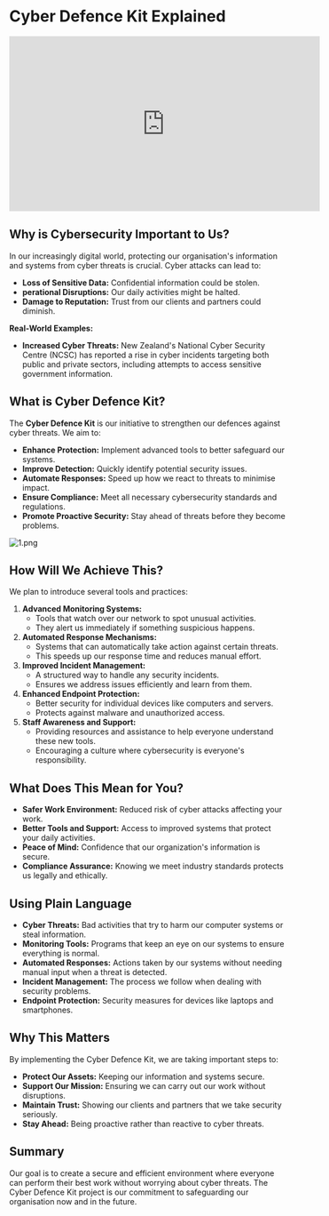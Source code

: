# **Cyber Defence Kit Explained**

<iframe width="560" height="315" src="https://www.youtube.com/embed/MvUKSUgyYLg?si=9zLzoxKZOZhw3Ucm" title="YouTube video player" frameborder="0" allow="accelerometer; autoplay; clipboard-write; encrypted-media; gyroscope; picture-in-picture; web-share" referrerpolicy="strict-origin-when-cross-origin" allowfullscreen></iframe>

## **Why is Cybersecurity Important to Us?**

In our increasingly digital world, protecting our organisation's information and systems from cyber threats is crucial. Cyber attacks can lead to:

- **Loss of Sensitive Data:** Confidential information could be stolen.
- **perational Disruptions:** Our daily activities might be halted.
- **Damage to Reputation:** Trust from our clients and partners could diminish.

**Real-World Examples:**

- **Increased Cyber Threats:** New Zealand's National Cyber Security Centre (NCSC) has reported a rise in cyber incidents targeting both public and private sectors, including attempts to access sensitive government information.

## **What is Cyber Defence Kit?**

The **Cyber Defence Kit** is our initiative to strengthen our defences against cyber threats. We aim to:

- **Enhance Protection:** Implement advanced tools to better safeguard our systems.
- **Improve Detection:** Quickly identify potential security issues.
- **Automate Responses:** Speed up how we react to threats to minimise impact.
- **Ensure Compliance:** Meet all necessary cybersecurity standards and regulations.
- **Promote Proactive Security:** Stay ahead of threats before they become problems.

![1.png](1.png)

## **How Will We Achieve This?**

We plan to introduce several tools and practices:

1. **Advanced Monitoring Systems:**
    - Tools that watch over our network to spot unusual activities.
    - They alert us immediately if something suspicious happens.
2. **Automated Response Mechanisms:**
    - Systems that can automatically take action against certain threats.
    - This speeds up our response time and reduces manual effort.
3. **Improved Incident Management:**
    - A structured way to handle any security incidents.
    - Ensures we address issues efficiently and learn from them.
4. **Enhanced Endpoint Protection:**
    - Better security for individual devices like computers and servers.
    - Protects against malware and unauthorized access.
5. **Staff Awareness and Support:**
    - Providing resources and assistance to help everyone understand these new tools.
    - Encouraging a culture where cybersecurity is everyone's responsibility.

## **What Does This Mean for You?**

- **Safer Work Environment:** Reduced risk of cyber attacks affecting your work.
- **Better Tools and Support:** Access to improved systems that protect your daily activities.
- **Peace of Mind:** Confidence that our organization's information is secure.
- **Compliance Assurance:** Knowing we meet industry standards protects us legally and ethically.

## **Using Plain Language**

- **Cyber Threats:** Bad activities that try to harm our computer systems or steal information.
- **Monitoring Tools:** Programs that keep an eye on our systems to ensure everything is normal.
- **Automated Responses:** Actions taken by our systems without needing manual input when a threat is detected.
- **Incident Management:** The process we follow when dealing with security problems.
- **Endpoint Protection:** Security measures for devices like laptops and smartphones.

## **Why This Matters**

By implementing the Cyber Defence Kit, we are taking important steps to:

- **Protect Our Assets:** Keeping our information and systems secure.
- **Support Our Mission:** Ensuring we can carry out our work without disruptions.
- **Maintain Trust:** Showing our clients and partners that we take security seriously.
- **Stay Ahead:** Being proactive rather than reactive to cyber threats.

## **Summary**

Our goal is to create a secure and efficient environment where everyone can perform their best work without worrying about cyber threats. The Cyber Defence Kit project is our commitment to safeguarding our organisation now and in the future.